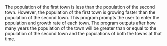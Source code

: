 The population of the first town is less than the population of the second town. However, the population of the first town is growing faster than the population of the second town. This program prompts the user to enter the population and growth rate of each town. The program outputs after how many years the population of the town will be greater than or equal to the population of the second town and the populations of both the towns at that time.
